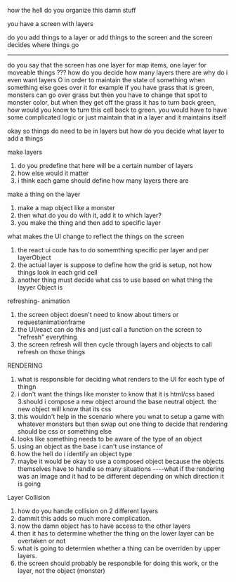 how the hell do you organize this damn stuff


you have a screen with layers

do you add things to a layer or add things to the screen and the screen decides where things go

****
do you say that the screen has one layer for map items, one layer for moveable things ???
how do you decide how many layers there are
why do i even want layers
O in order to maintain the state of something when something else goes over  it
for example if you have grass that is green, monsters can go over grass but then you have to change that spot to monster color, but when they get off the grass it has to turn back green, 
how would you know to turn this cell back to green. you would have to have some complicated logic or just maintain that in a layer and it maintains itself

okay so things do need to be in layers but how do you decide what layer to add a things

make layers
1. do you predefine that here will be a certain number of layers
2. how else would it matter
3. i think each game should define how many layers there are


make a thing on the layer
1. make a map object like a monster
2. then what do you do with it, add it to which layer?
3. you make the thing and then add to specific layer

what makes the UI change to reflect the things on the screen
1. the react ui code has to do somemthing specific per layer and per layerObject
2. the actual layer is suppose to define how the grid is setup, not how things look in each grid cell
3. another thing must decide what css to use based on what thing the layyer Object is

refreshing- animation
1. the screen object doesn't need to know about timers or requestanimationframe
2. the UI/react can do this and just call a function on the screen to "refresh" everything
3. the screen refresh will then cycle through layers and objects to call refresh on those things

RENDERING
1. what is responsible for deciding what renders to the UI for each type of thingn
2. i don't want the things like monster to know that it is html/css based 
3.should i compose a new object around the base neutral object. the new object will know that its css
4. this wouldn't help in the scenario where you wnat to setup a game with whatever monsters but then swap out one thing to decide that rendering should be css or something else
5. looks like something needs to be aware of the type of an object
6. using an object as the base i can't use instance of
7. how the hell do i identify an object type
8. maybe it would be okay to use a composed object because the objects themselves have to handle so many situations
----what if the rendering was an image and it had to be different depending on which direction it is going


Layer Collision
1. how do you handle collision on 2 different layers
2. dammit this adds so much more complication. 
3. now the damn object has to have access to the other layers
4. then it has to determine whether the thing on the lower layer can be overtaken or not
5. what is going to determien whether a thing can be overriden by upper layers.
6. the screen should probably be responsbile for doing this work, or the layer, not the object (monster)
